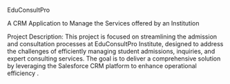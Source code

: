 EduConsultPro

A CRM Application to Manage the Services offered by an Institution

Project Description:
This project is focused on streamlining the admission and consultation processes at EduConsultPro Institute, designed to address the challenges of efficiently managing student admissions, inquiries, and expert consulting services. The goal is to deliver a comprehensive solution by leveraging the Salesforce CRM platform to enhance operational efficiency .
